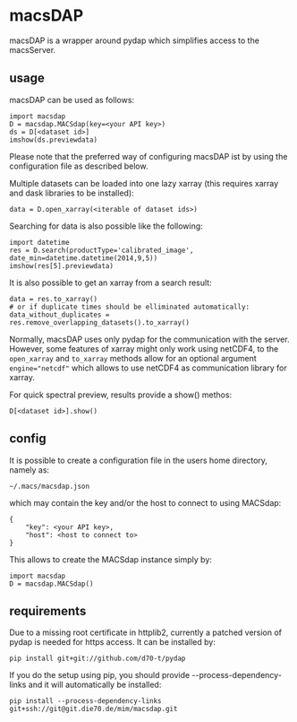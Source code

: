 # macsDAP

macsDAP is a wrapper around pydap which simplifies access to the macsServer.

## usage

macsDAP can be used as follows:

    import macsdap
    D = macsdap.MACSdap(key=<your API key>)
    ds = D[<dataset id>]
    imshow(ds.previewdata)

Please note that the preferred way of configuring macsDAP ist by using the configuration file as described below.

Multiple datasets can be loaded into one lazy xarray (this requires xarray and dask libraries to be installed):

    data = D.open_xarray(<iterable of dataset ids>)

Searching for data is also possible like the following:

    import datetime
    res = D.search(productType='calibrated_image', date_min=datetime.datetime(2014,9,5))
    imshow(res[5].previewdata)

It is also possible to get an xarray from a search result:

    data = res.to_xarray()
    # or if duplicate times should be elliminated automatically:
    data_without_duplicates = res.remove_overlapping_datasets().to_xarray()

Normally, macsDAP uses only pydap for the communication with the server.
However, some features of xarray might only work using netCDF4, to the ``open_xarray`` and ``to_xarray`` methods
allow for an optional argument ``engine="netcdf"`` which allows to use netCDF4 as communication library for xarray.

For quick spectral preview, results provide a show() methos:

    D[<dataset id>].show()

## config

It is possible to create a configuration file in the users home directory, namely as:

    ~/.macs/macsdap.json

which may contain the key and/or the host to connect to using MACSdap:

    {
        "key": <your API key>,
        "host": <host to connect to>
    }

This allows to create the MACSdap instance simply by:

    import macsdap
    D = macsdap.MACSdap()

## requirements

Due to a missing root certificate in httplib2, currently a patched version of pydap is needed for https access.
It can be installed by:

    pip install git+git://github.com/d70-t/pydap

If you do the setup using pip, you should provide --process-dependency-links and it will automatically be installed:

    pip install --process-dependency-links git+ssh://git@git.die70.de/mim/macsdap.git
